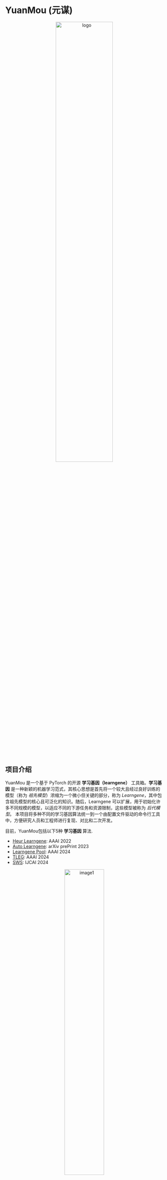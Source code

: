 # YuanMou (元谋)

<p align="center">
  <img src="./sources/logo.jpg" alt="logo" width="60%"/>
</p>



## 项目介绍

YuanMou 是一个基于 PyTorch 的开源 **学习基因（learngene）** 工具箱。**学习基因** 是一种新颖的机器学习范式，其核心思想是首先将一个较大且经过良好训练的模型（称为 *祖先模型*）浓缩为一个微小但关键的部分，称为 *Learngene*，其中包含祖先模型的核心且可泛化的知识。随后，Learngene 可以扩展，用于初始化许多不同规模的模型，以适应不同的下游任务和资源限制，这些模型被称为 *后代模型*。
本项目将多种不同的学习基因算法统一到一个由配置文件驱动的命令行工具中，方便研究人员和工程师进行复现、对比和二次开发。

目前，YuanMou包括以下5种 **学习基因** 算法.

+ [Heur Learngene]( https://arxiv.org/abs/2106.06788): AAAI 2022
+ [Auto Learngene](https://arxiv.org/abs/2305.02279): arXiv prePrint 2023
+ [Learngene Pool](https://arxiv.org/abs/2312.05743): AAAI 2024
+ [TLEG](https://arxiv.org/abs/2312.05614): AAAI 2024
+ [SWS](https://arxiv.org/abs/2404.16897): IJCAI 2024

<p align="center">
  <img src="./sources/fig1.png" alt="image1" width="50%"/>
</p>


## 项目优势

我们分别在当前广为人知的大型语言模型 [**Llama2-7B**](https://ai.meta.com/llama/) 上应用了Heur Learngene 和Auto Learngene, 并以原始的 [LoRa](https://arxiv.org/abs/2106.09685) 作为基线, 展示了 **学习基因** 具有以下优势：

+ ### 更好的模型表现

  通过采用Heur Learngene 和Auto Learngene，在大型语言模型上进行相同数量的训练轮次微调，可以带来性能提升。

<p align="center">
  <img src="./sources/fig2.jpg" alt="image2" width="40%"/>
</p>




+ ### 更快的收敛速度

 通过采用Heur Learngene 和Auto Learngene，大型语言模型收敛所需的训练轮次分别减少了 **30%** 和 **40%** 。.

<p align="center">
  <img src="./sources/fig3.jpg" alt="image3" width="40%"/>
</p>




+ ### 更少的GPU时间

 通过使用 Heur Learngene 和 Auto Learngene，对大型语言模型进行微调所需的 GPU 时间分别减少了 30% 和 40%，从而降低了资源成本。

<p align="center">
  <img src="./sources/fig4.jpg" alt="image4" width="40%"/>
</p>




+ ### 更少的训练样本

  通过使用 Heur Learngene 和 Auto Learngene，对大型语言模型进行微调所需的训练数据量分别仅为 60% 和 50%，从而进一步降低了资源成本。

<p align="center">
  <img src="./sources/fig5.jpg" alt="image5" width="40%"/>
</p>



## 核心特性

- **:gear: 配置驱动**: 所有的实验参数，包括模型类型、数据集路径、超参数等，都通过 `.yaml` 配置文件进行管理，无需修改任何代码。
- **:package: 模块化设计**: 每种学习基因算法（例如 `heur_vgg` 或 `tleg_vit`）被封装在独立的模块中，代码结构清晰，互不干扰。
- **:rocket: 高度可扩展**: 框架设计允许轻松添加新的算法。只需在 `src/learngene/` 目录下创建一个新的模块，并编写相应的配置文件即可。
- **:computer: 统一的命令行接口**: 所有操作都通过唯一的命令行入口 `scripts/learngene` 完成，命令包括 `train`（训练祖先）, 和 `adapt`（适配后代）。

## 安装

1.  克隆本仓库:
    ```bash
    git clone https://github.com/your-username/learngene-toolkit.git
    cd learngene-toolkit
    ```

2.  (推荐) 创建并激活conda虚拟环境:
    ```bash
    conda create -n learngene python=3.8 -y
    conda activate learngene
    ```

3.  安装依赖:
    ```bash
    pip install -r requirements.txt
    ```

## 快速开始

所有操作都通过 `scripts/learngene` 命令行工具进行。首次使用前，请为其赋予执行权限：
```bash
chmod +x ./scripts/learngene
```
#### 示例1: 运行 heur_vgg 算法流程
这是一个基于VGG架构的传统学习基因算法。

1. 准备配置文件
打开 configs/ancestor_heur_vgg.yaml，修改 DATASET.PATH 为您的 "continualdataset" 路径。
打开 configs/descendant_heur_vgg.yaml，修改 DATASET.PATH 为您的 "inheritabledataset" 路径，并确保 GENE.ANCESTOR_MODEL_PATH 指向祖先模型的输出目录。

2. 训练祖先模型

```bash
./scripts/learngene train --config configs/ancestor_heur_vgg.yaml
```
训练完成后，模型将保存在 outputs/heur_vgg/ancestor_model (或您在配置中指定的其他位置)。

#### 示例2: 运行 tleg_vit 算法流程 

这是一个基于Vision Transformer和线性扩展思想的更现代、更强大的算法。

1. 准备配置文件
打开 configs/ancestor_tleg_vit.yaml，修改 DATASET.PATH 为您数据集 (如CIFAR-100) 的根路径。
打开 configs/descendant_tleg_vit.yaml，同样修改数据集路径，并确保 MODEL.LOAD_GENE 指向祖先模型训练后生成的 checkpoint.pth 文件。

2. 训练祖先模型 (即学习基因)

```bash
./scripts/learngene train --config configs/ancestor_tleg_vit.yaml
```

训练完成后，包含学习基因的模型 (checkpoint.pth) 将保存在 outputs/tleg_vit/ancestor_aux_tiny。
3. 适配不同深度的后代模型

您可以修改 configs/descendant_tleg_vit.yaml 中的 MODEL.TYPE 来生成不同大小的后代模型，例如从 deit_tiny_patch16_224_L3 (3层) 到 deit_tiny_patch16_224_L12 (12层)。

```bash
# 假设我们想生成一个6层的后代模型
# 确认配置文件中 MODEL.TYPE 为 deit_tiny_patch16_224_L6
./scripts/learngene adapt --config configs/descendant_tleg_vit.yaml
```
最终适配好的模型将保存在 outputs/tleg_vit/descendant_deit_tiny_L6。

### 3. `scripts/` 目录下的内容

这里除了核心的 `learngene` 工具外，我们还会提供一系列模板化的 `.sh` 脚本，方便用户一键运行完整的实验流程。

#### `scripts/learngene` (不变，同上一个回答)
... (保持原样)

---

#### `scripts/README.md` (对 `scripts` 目录的说明)

```markdown
# 脚本使用说明

该目录包含项目的主要命令行工具 `learngene` 和一系列用于自动化实验流程的 Shell 脚本模板。

## 主要工具: `learngene`

这是与本框架交互的唯一入口。所有功能都通过其子命令实现。

- **`./learngene train --config <path>`**: 训练祖先模型。
- **`./learngene adapt --config <path>`**: 适配后代模型。

## 实验脚本模板

我们提供以下 `.sh` 脚本作为示例，您可以复制并修改它们来运行您自己的实验。

- **`run_heur_vgg.sh`**: 运行 `heur_vgg` 算法的完整流程。
- **`run_tleg_vit.sh`**: 运行 `tleg_vit` 算法的完整流程。
- **`train_all_ancestors.sh`**: 一键训练所有算法的祖先模型。
- **`adapt_all_descendants.sh`**: 一键适配所有算法的后代模型。
- **`sweep_tleg_depth.sh`**: (高级示例) 自动测试 `tleg_vit` 算法生成不同深度后代模型的效果。

**使用方法**:
1.  首先赋予脚本执行权限: `chmod +x *.sh`
2.  打开脚本，修改内部的配置文件路径或参数。
3.  直接运行脚本，例如: `./run_tleg_vit.sh`

## 引用

如果您希望在您的研究中引用我们的工具箱，请添加以下内容

<a name="HeurLearngene"></a>

```bibtex
@inproceedings{wang2021learngene,
   title={Learngene: From Open-World to Your Learning Task}, 
    author={Wang, Qiufeng and Geng, Xin and Lin, Shuxia and Xia, Shiyu and Qi, Lei and Xu, Ning},
   booktitle={AAAI}
   year={2022}
}
```

<a name="AutoLearngene"></a>

```bibtex
@misc{wang2023learngene,
      title={Learngene: Inheriting Condensed Knowledge from the Ancestry Model to Descendant Models}, 
     author={Qiufeng Wang and Xu Yang and Shuxia Lin and Jing Wang and Xin Geng},
     year={2023},
     eprint={2305.02279},
     archivePrefix={arXiv},
     primaryClass={cs.LG}
}
```

<a name="LearngenePool"></a>

```bibtex
@inproceedings{shi2024learngenepool,
  title={Building Variable-sized Models via Learngene Pool},
  author={Shi, Boyu and Xia, Shiyu and Yang, Xu and Chen, Haokun and Kou, Zhiqiang and Geng, Xin},
  booktitle={AAAI},
  year={2024}
}
```

<a name="TLEG"></a>

``` bibtex
@inproceedings{xia2024tleg,
  title={Transformer as Linear Expansion of Learngene},
  author={Xia, Shiyu and Zhang, Miaosen and Xu, Yang and Chen, Ruiming and Chen, Haokun and Xin, Geng},
  booktitle={AAAI},
  year={2024}
}
```



## 联系

如果您在使用该项目时遇见无法解决的问题，请发邮件.

213233931@seu.edu.cn

